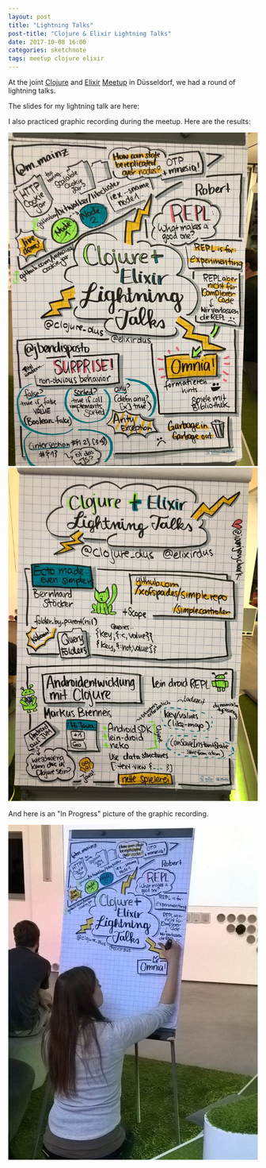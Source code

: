```yaml
---
layout: post
title: "Lightning Talks"
post-title: "Clojure & Elixir Lightning Talks"
date: 2017-10-08 16:00
categories: sketchnote
tags: meetup clojure elixir
---
```


At the joint [Clojure](https://www.meetup.com/de-DE/Dusseldorf-Clojure-Meetup/) and [Elixir](https://www.meetup.com/de-DE/preview/Elixir-Meetup-Dusseldorf) [Meetup](https://www.meetup.com/de-DE/Dusseldorf-Clojure-Meetup/events/242644042/) in Düsseldorf, we had a round of lightning talks.

The slides for my lightning talk are here:

<script async class="speakerdeck-embed" data-id="0a023d13bfb349cb96e4be6c887600df" data-ratio="1.33333333333333" src="//speakerdeck.com/assets/embed.js"></script>

I also practiced graphic recording during the meetup. Here are the results:

![Clojure and Elixir Lightning Talks](/img/2017-10-18-clj-lightning/1.jpg "Clojure and Elixir Lightning Talks")
![Clojure and Elixir Lightning Talks](/img/2017-10-18-clj-lightning/2.jpg "Clojure and Elixir Lightning Talks")

And here is an "In Progress" picture of the graphic recording.

![Clojure and Elixir Lightning Talks](/img/2017-10-18-clj-lightning/3.jpg "Clojure and Elixir Lightning Talks")
